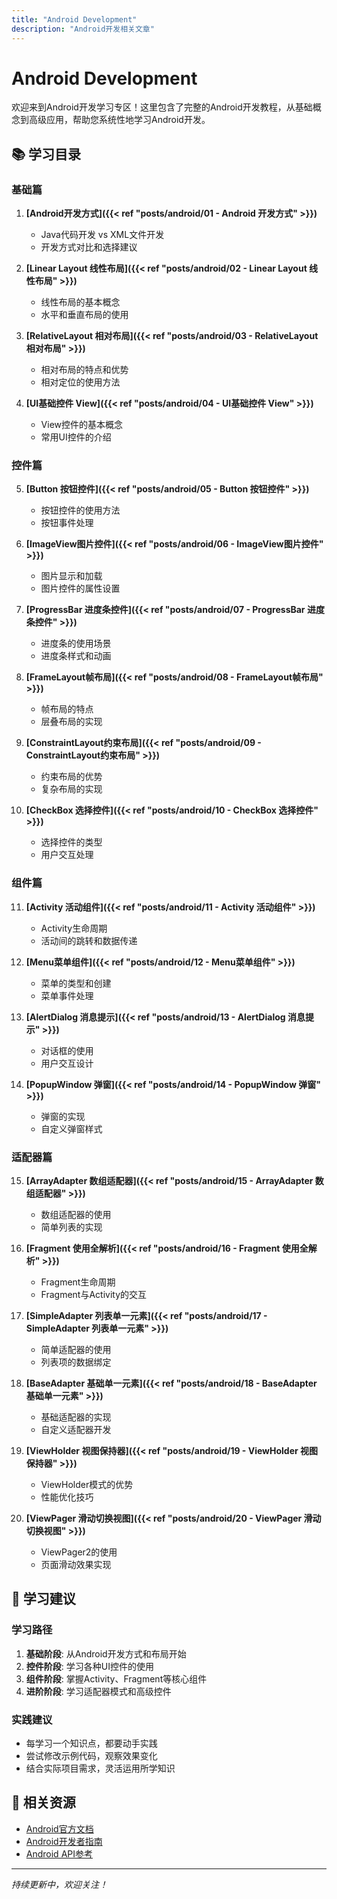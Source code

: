 ```yaml
---
title: "Android Development"
description: "Android开发相关文章"
---
```


# Android Development

欢迎来到Android开发学习专区！这里包含了完整的Android开发教程，从基础概念到高级应用，帮助您系统性地学习Android开发。

## 📚 学习目录

### 基础篇

1. **[Android开发方式]({{< ref "posts/android/01 - Android 开发方式" >}})**
   - Java代码开发 vs XML文件开发
   - 开发方式对比和选择建议

2. **[Linear Layout 线性布局]({{< ref "posts/android/02 - Linear Layout 线性布局" >}})**
   - 线性布局的基本概念
   - 水平和垂直布局的使用

3. **[RelativeLayout 相对布局]({{< ref "posts/android/03 - RelativeLayout 相对布局" >}})**
   - 相对布局的特点和优势
   - 相对定位的使用方法

4. **[UI基础控件 View]({{< ref "posts/android/04 - UI基础控件 View" >}})**
   - View控件的基本概念
   - 常用UI控件的介绍

### 控件篇

5. **[Button 按钮控件]({{< ref "posts/android/05 - Button 按钮控件" >}})**
   - 按钮控件的使用方法
   - 按钮事件处理

6. **[ImageView图片控件]({{< ref "posts/android/06 - ImageView图片控件" >}})**
   - 图片显示和加载
   - 图片控件的属性设置

7. **[ProgressBar 进度条控件]({{< ref "posts/android/07 - ProgressBar 进度条控件" >}})**
   - 进度条的使用场景
   - 进度条样式和动画

8. **[FrameLayout帧布局]({{< ref "posts/android/08 - FrameLayout帧布局" >}})**
   - 帧布局的特点
   - 层叠布局的实现

9. **[ConstraintLayout约束布局]({{< ref "posts/android/09 - ConstraintLayout约束布局" >}})**
   - 约束布局的优势
   - 复杂布局的实现

10. **[CheckBox 选择控件]({{< ref "posts/android/10 - CheckBox 选择控件" >}})**
    - 选择控件的类型
    - 用户交互处理

### 组件篇

11. **[Activity 活动组件]({{< ref "posts/android/11 - Activity 活动组件" >}})**
    - Activity生命周期
    - 活动间的跳转和数据传递

12. **[Menu菜单组件]({{< ref "posts/android/12 - Menu菜单组件" >}})**
    - 菜单的类型和创建
    - 菜单事件处理

13. **[AlertDialog 消息提示]({{< ref "posts/android/13 - AlertDialog 消息提示" >}})**
    - 对话框的使用
    - 用户交互设计

14. **[PopupWindow 弹窗]({{< ref "posts/android/14 - PopupWindow 弹窗" >}})**
    - 弹窗的实现
    - 自定义弹窗样式

### 适配器篇

15. **[ArrayAdapter 数组适配器]({{< ref "posts/android/15 - ArrayAdapter 数组适配器" >}})**
    - 数组适配器的使用
    - 简单列表的实现

16. **[Fragment 使用全解析]({{< ref "posts/android/16 - Fragment 使用全解析" >}})**
    - Fragment生命周期
    - Fragment与Activity的交互

17. **[SimpleAdapter 列表单一元素]({{< ref "posts/android/17 - SimpleAdapter 列表单一元素" >}})**
    - 简单适配器的使用
    - 列表项的数据绑定

18. **[BaseAdapter 基础单一元素]({{< ref "posts/android/18 - BaseAdapter 基础单一元素" >}})**
    - 基础适配器的实现
    - 自定义适配器开发

19. **[ViewHolder 视图保持器]({{< ref "posts/android/19 - ViewHolder 视图保持器" >}})**
    - ViewHolder模式的优势
    - 性能优化技巧

20. **[ViewPager 滑动切换视图]({{< ref "posts/android/20 - ViewPager 滑动切换视图" >}})**
    - ViewPager2的使用
    - 页面滑动效果实现

## 🎯 学习建议

### 学习路径
1. **基础阶段**: 从Android开发方式和布局开始
2. **控件阶段**: 学习各种UI控件的使用
3. **组件阶段**: 掌握Activity、Fragment等核心组件
4. **进阶阶段**: 学习适配器模式和高级控件

### 实践建议
- 每学习一个知识点，都要动手实践
- 尝试修改示例代码，观察效果变化
- 结合实际项目需求，灵活运用所学知识

## 📖 相关资源

- [Android官方文档](https://developer.android.com/)
- [Android开发者指南](https://developer.android.com/guide)
- [Android API参考](https://developer.android.com/reference)

---

*持续更新中，欢迎关注！*

